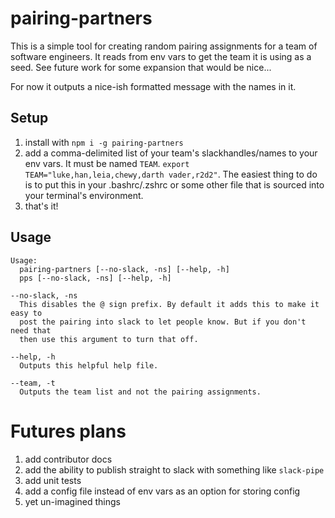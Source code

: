 # pairing-partners

This is a simple tool for creating random pairing assignments for a team of
software engineers. It reads from env vars to get the team it is using as a
seed. See future work for some expansion that would be nice...

For now it outputs a nice-ish formatted message with the names in it.

## Setup

1. install with `npm i -g pairing-partners`
2. add a comma-delimited list of your team's slackhandles/names to your
   env vars. It must be named `TEAM`.
   `export TEAM="luke,han,leia,chewy,darth vader,r2d2"`. The easiest thing to do
   is to put this in your .bashrc/.zshrc or some other file that is sourced into
   your terminal's environment.
3. that's it!

## Usage

```
Usage:
  pairing-partners [--no-slack, -ns] [--help, -h]
  pps [--no-slack, -ns] [--help, -h]

--no-slack, -ns
  This disables the @ sign prefix. By default it adds this to make it easy to
  post the pairing into slack to let people know. But if you don't need that
  then use this argument to turn that off.

--help, -h
  Outputs this helpful help file.

--team, -t
  Outputs the team list and not the pairing assignments.
```

# Futures plans

1. add contributor docs
2. add the ability to publish straight to slack with something like `slack-pipe`
3. add unit tests
4. add a config file instead of env vars as an option for storing config
5. yet un-imagined things
